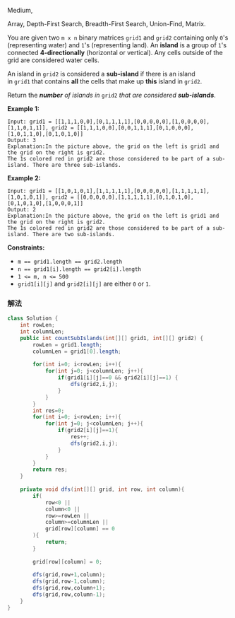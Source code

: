 Medium,  

Array, Depth-First Search, Breadth-First Search, Union-Find, Matrix.

You are given two `m x n` binary matrices `grid1` and `grid2` containing only `0`'s (representing water) and `1`'s (representing land). An **island** is a group of `1`'s connected **4-directionally** (horizontal or vertical). Any cells outside of the grid are considered water cells.

An island in `grid2` is considered a **sub-island** if there is an island in `grid1` that contains **all** the cells that make up **this** island in `grid2`.

Return the ***number** of islands in* `grid2` *that are considered **sub-islands***.

**Example 1:**

```
Input: grid1 = [[1,1,1,0,0],[0,1,1,1,1],[0,0,0,0,0],[1,0,0,0,0],[1,1,0,1,1]], grid2 = [[1,1,1,0,0],[0,0,1,1,1],[0,1,0,0,0],[1,0,1,1,0],[0,1,0,1,0]]
Output: 3
Explanation:In the picture above, the grid on the left is grid1 and the grid on the right is grid2.
The 1s colored red in grid2 are those considered to be part of a sub-island. There are three sub-islands.

```

**Example 2:**

```
Input: grid1 = [[1,0,1,0,1],[1,1,1,1,1],[0,0,0,0,0],[1,1,1,1,1],[1,0,1,0,1]], grid2 = [[0,0,0,0,0],[1,1,1,1,1],[0,1,0,1,0],[0,1,0,1,0],[1,0,0,0,1]]
Output: 2
Explanation:In the picture above, the grid on the left is grid1 and the grid on the right is grid2.
The 1s colored red in grid2 are those considered to be part of a sub-island. There are two sub-islands.

```

**Constraints:**

- `m == grid1.length == grid2.length`
- `n == grid1[i].length == grid2[i].length`
- `1 <= m, n <= 500`
- `grid1[i][j]` and `grid2[i][j]` are either `0` or `1`.

### 解法

```java
class Solution {
    int rowLen;
    int columnLen;
    public int countSubIslands(int[][] grid1, int[][] grid2) {
        rowLen = grid1.length;
        columnLen = grid1[0].length;
        
        for(int i=0; i<rowLen; i++){
            for(int j=0; j<columnLen; j++){
                if(grid1[i][j]==0 && grid2[i][j]==1) {
                    dfs(grid2,i,j);
                }
            }
        }
        int res=0;
        for(int i=0; i<rowLen; i++){
            for(int j=0; j<columnLen; j++){
                if(grid2[i][j]==1){
                    res++;
                    dfs(grid2,i,j);
                }
            }
        }
        return res;
    }
    
    private void dfs(int[][] grid, int row, int column){
        if(
            row<0 ||
            column<0 ||
            row>=rowLen ||
            column>=columnLen ||
            grid[row][column] == 0
        ){
            return;
        }
        
        grid[row][column] = 0;
        
        dfs(grid,row+1,column);
        dfs(grid,row-1,column);
        dfs(grid,row,column+1);
        dfs(grid,row,column-1);
    }
}
```